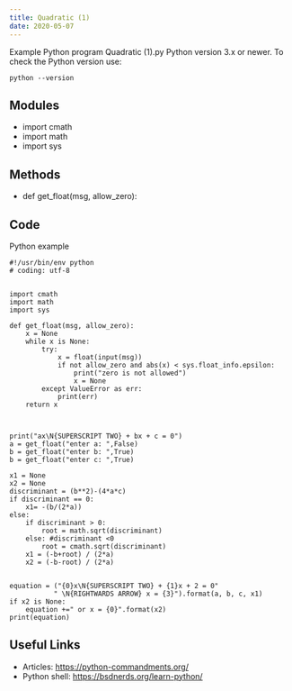 ```yaml
---
title: Quadratic (1)
date: 2020-05-07
---
```

Example Python program Quadratic (1).py
Python version 3.x or newer.
To check the Python version use:

    python --version

## Modules

* import cmath
* import math
* import sys

## Methods

* def get_float(msg, allow_zero):

## Code

Python example

    #!/usr/bin/env python
    # coding: utf-8
    
    
    import cmath
    import math
    import sys
    
    def get_float(msg, allow_zero):
        x = None
        while x is None:
            try:
                x = float(input(msg))
                if not allow_zero and abs(x) < sys.float_info.epsilon:
                    print("zero is not allowed")
                    x = None
            except ValueError as err:
                print(err)
        return x
            
    
    
    print("ax\N{SUPERSCRIPT TWO} + bx + c = 0")
    a = get_float("enter a: ",False)
    b = get_float("enter b: ",True)
    b = get_float("enter c: ",True)
    
    x1 = None
    x2 = None
    discriminant = (b**2)-(4*a*c)
    if discriminant == 0:
        x1= -(b/(2*a))
    else:
        if discriminant > 0:
            root = math.sqrt(discriminant)
        else: #discriminant <0
            root = cmath.sqrt(discriminant)
        x1 = (-b+root) / (2*a)
        x2 = (-b-root) / (2*a)
        
        
    equation = ("{0}x\N{SUPERSCRIPT TWO} + {1}x + 2 = 0"
               " \N{RIGHTWARDS ARROW} x = {3}").format(a, b, c, x1)
    if x2 is None:
        equation +=" or x = {0}".format(x2)
    print(equation)

## Useful Links

- Articles: https://python-commandments.org/
- Python shell: https://bsdnerds.org/learn-python/
